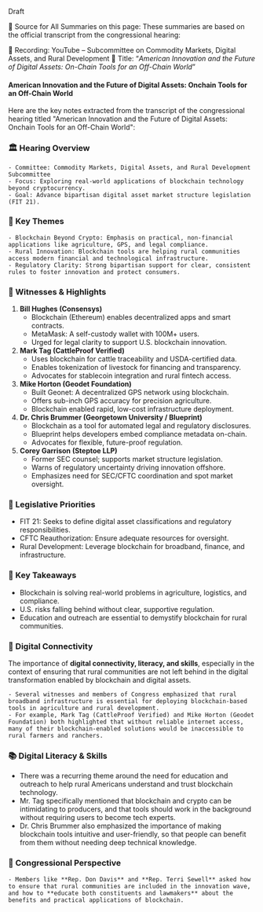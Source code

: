 Draft

📄 Source for All Summaries on this page:
These summaries are based on the official transcript from the congressional hearing:

🎥 Recording: YouTube – Subcommittee on Commodity Markets, Digital Assets, and Rural Development
📌 Title: “_American Innovation and the Future of Digital Assets: On-Chain Tools for an Off-Chain World_”

#### American Innovation and the Future of Digital Assets: Onchain Tools for an Off-Chain World
Here are the key notes extracted from the transcript of the congressional hearing titled "American Innovation and the Future of Digital Assets: Onchain Tools for an Off-Chain World":

### 🏛️ Hearing Overview
    - Committee: Commodity Markets, Digital Assets, and Rural Development Subcommittee
    - Focus: Exploring real-world applications of blockchain technology beyond cryptocurrency.
    - Goal: Advance bipartisan digital asset market structure legislation (FIT 21).
### 🎯 Key Themes
    - Blockchain Beyond Crypto: Emphasis on practical, non-financial applications like agriculture, GPS, and legal compliance.
    - Rural Innovation: Blockchain tools are helping rural communities access modern financial and technological infrastructure.
    - Regulatory Clarity: Strong bipartisan support for clear, consistent rules to foster innovation and protect consumers.
### 👥 Witnesses & Highlights
1. **Bill Hughes (Consensys)**
    - Blockchain (Ethereum) enables decentralized apps and smart contracts.
    - MetaMask: A self-custody wallet with 100M+ users.
    - Urged for legal clarity to support U.S. blockchain innovation.
2. **Mark Tag (CattleProof Verified)**
    - Uses blockchain for cattle traceability and USDA-certified data.
    - Enables tokenization of livestock for financing and transparency.
    - Advocates for stablecoin integration and rural fintech access.
3. **Mike Horton (Geodet Foundation)**
    - Built Geonet: A decentralized GPS network using blockchain.
    - Offers sub-inch GPS accuracy for precision agriculture.
    - Blockchain enabled rapid, low-cost infrastructure deployment.
4. **Dr. Chris Brummer (Georgetown University / Blueprint)**
    - Blockchain as a tool for automated legal and regulatory disclosures.
    - Blueprint helps developers embed compliance metadata on-chain.
    - Advocates for flexible, future-proof regulation.
5. **Corey Garrison (Steptoe LLP)**
    - Former SEC counsel; supports market structure legislation.
    - Warns of regulatory uncertainty driving innovation offshore.
    - Emphasizes need for SEC/CFTC coordination and spot market oversight.

### 🧩 Legislative Priorities
- FIT 21: Seeks to define digital asset classifications and regulatory responsibilities.
- CFTC Reauthorization: Ensure adequate resources for oversight.
- Rural Development: Leverage blockchain for broadband, finance, and infrastructure.

### 🧠 Key Takeaways
- Blockchain is solving real-world problems in agriculture, logistics, and compliance.
- U.S. risks falling behind without clear, supportive regulation.
- Education and outreach are essential to demystify blockchain for rural communities.

### 🔌 Digital Connectivity
The importance of **digital connectivity, literacy, and skills**, especially in the context of ensuring that rural communities are not left behind in the digital transformation enabled by blockchain and digital assets.

    - Several witnesses and members of Congress emphasized that rural broadband infrastructure is essential for deploying blockchain-based tools in agriculture and rural development.
    - For example, Mark Tag (CattleProof Verified) and Mike Horton (Geodet Foundation) both highlighted that without reliable internet access, many of their blockchain-enabled solutions would be inaccessible to rural farmers and ranchers.

### 📚 Digital Literacy & Skills
- There was a recurring theme around the need for education and outreach to help rural Americans understand and trust blockchain technology.
- Mr. Tag specifically mentioned that blockchain and crypto can be intimidating to producers, and that tools should work in the background without requiring users to become tech experts.
- Dr. Chris Brummer also emphasized the importance of making blockchain tools intuitive and user-friendly, so that people can benefit from them without needing deep technical knowledge.
### 🧠 Congressional Perspective
    - Members like **Rep. Don Davis** and **Rep. Terri Sewell** asked how to ensure that rural communities are included in the innovation wave, and how to **educate both constituents and lawmakers** about the benefits and practical applications of blockchain.
